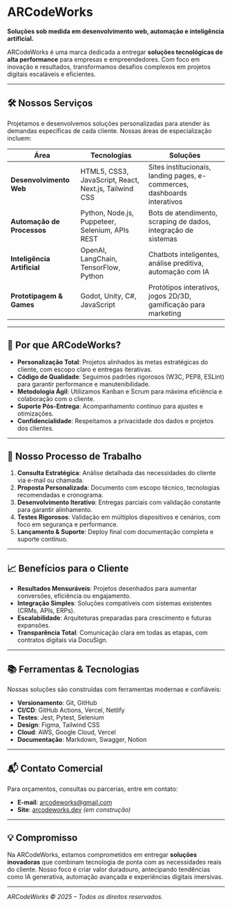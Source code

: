 # ARCodeWorks

**Soluções sob medida em desenvolvimento web, automação e inteligência artificial.**

ARCodeWorks é uma marca dedicada a entregar **soluções tecnológicas de alta performance** para empresas e empreendedores. Com foco em inovação e resultados, transformamos desafios complexos em projetos digitais escaláveis e eficientes.

---

## 🛠️ Nossos Serviços

Projetamos e desenvolvemos soluções personalizadas para atender às demandas específicas de cada cliente. Nossas áreas de especialização incluem:

| Área | Tecnologias | Soluções |
|------|-------------|----------|
| **Desenvolvimento Web** | HTML5, CSS3, JavaScript, React, Next.js, Tailwind CSS | Sites institucionais, landing pages, e-commerces, dashboards interativos |
| **Automação de Processos** | Python, Node.js, Puppeteer, Selenium, APIs REST | Bots de atendimento, scraping de dados, integração de sistemas |
| **Inteligência Artificial** | OpenAI, LangChain, TensorFlow, Python | Chatbots inteligentes, análise preditiva, automação com IA |
| **Prototipagem & Games** | Godot, Unity, C#, JavaScript | Protótipos interativos, jogos 2D/3D, gamificação para marketing |

---

## 🌟 Por que ARCodeWorks?

- **Personalização Total**: Projetos alinhados às metas estratégicas do cliente, com escopo claro e entregas iterativas.
- **Código de Qualidade**: Seguimos padrões rigorosos (W3C, PEP8, ESLint) para garantir performance e manutenibilidade.
- **Metodologia Ágil**: Utilizamos Kanban e Scrum para máxima eficiência e colaboração com o cliente.
- **Suporte Pós-Entrega**: Acompanhamento contínuo para ajustes e otimizações.
- **Confidencialidade**: Respeitamos a privacidade dos dados e projetos dos clientes.

---

## 🔄 Nosso Processo de Trabalho

1. **Consulta Estratégica**: Análise detalhada das necessidades do cliente via e-mail ou chamada.
2. **Proposta Personalizada**: Documento com escopo técnico, tecnologias recomendadas e cronograma.
3. **Desenvolvimento Iterativo**: Entregas parciais com validação constante para garantir alinhamento.
4. **Testes Rigorosos**: Validação em múltiplos dispositivos e cenários, com foco em segurança e performance.
5. **Lançamento & Suporte**: Deploy final com documentação completa e suporte contínuo.

---

## 📈 Benefícios para o Cliente

- **Resultados Mensuráveis**: Projetos desenhados para aumentar conversões, eficiência ou engajamento.
- **Integração Simples**: Soluções compatíveis com sistemas existentes (CRMs, APIs, ERPs).
- **Escalabilidade**: Arquiteturas preparadas para crescimento e futuras expansões.
- **Transparência Total**: Comunicação clara em todas as etapas, com contratos digitais via DocuSign.

---

## 📚 Ferramentas & Tecnologias

Nossas soluções são construídas com ferramentas modernas e confiáveis:

- **Versionamento**: Git, GitHub
- **CI/CD**: GitHub Actions, Vercel, Netlify
- **Testes**: Jest, Pytest, Selenium
- **Design**: Figma, Tailwind CSS
- **Cloud**: AWS, Google Cloud, Vercel
- **Documentação**: Markdown, Swagger, Notion

---

## 📬 Contato Comercial

Para orçamentos, consultas ou parcerias, entre em contato:

- **E-mail**: [arcodeworks@gmail.com](mailto:arcodeworks@gmail.com)
- **Site**: [arcodeworks.dev](https://arcodeworks.dev) *(em construção)*

---

## 💡 Compromisso

Na ARCodeWorks, estamos comprometidos em entregar **soluções inovadoras** que combinam tecnologia de ponta com as necessidades reais do cliente. Nosso foco é criar valor duradouro, antecipando tendências como IA generativa, automação avançada e experiências digitais imersivas.

---

*ARCodeWorks © 2025 – Todos os direitos reservados.*
